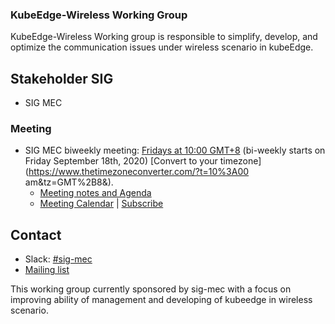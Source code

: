 ### KubeEdge-Wireless Working Group 

KubeEdge-Wireless Working group is responsible to simplify, develop, and optimize the communication issues under wireless scenario in kubeEdge.

## Stakeholder SIG

- SIG MEC

### **Meeting**

- SIG MEC biweekly meeting: [Fridays at 10:00 GMT+8](https://zoom.us/my/kubeedge) (bi-weekly starts on Friday September 18th, 2020) [Convert to your timezone](https://www.thetimezoneconverter.com/?t=10%3A00 am&tz=GMT%2B8&).
  - [Meeting notes and Agenda](https://docs.google.com/document/d/1Bg6vnT2anDd8lxX4s05m6--NFzFlQIkpETAljas7MJI/edit#)
  - [Meeting Calendar](https://calendar.google.com/calendar/u/0?cid=Y19nODluOXAwOG05MzFiYWM3NmZsajgwZzEwOEBncm91cC5jYWxlbmRhci5nb29nbGUuY29t) | [Subscribe](https://calendar.google.com/calendar?cid=OHJqazhvNTE2dmZ0ZTIxcWlidmxhZTNsajRAZ3JvdXAuY2FsZW5kYXIuZ29vZ2xlLmNvbQ)

## Contact

- Slack: [#sig-mec](https://kubeedge.slack.com/archives/C0120QT37PD)
- [Mailing list](https://groups.google.com/forum/#!forum/kubeedge)

This working group currently sponsored by sig-mec with a focus on improving ability of management and developing of kubeedge in wireless scenario.
